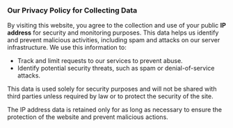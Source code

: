 ### Our Privacy Policy for Collecting Data

By visiting this website, you agree to the collection and use of your public **IP address** for security and monitoring purposes. This data helps us identify and prevent malicious activities, including spam and attacks on our server infrastructure. We use this information to:
- Track and limit requests to our services to prevent abuse.
- Identify potential security threats, such as spam or denial-of-service attacks.

This data is used solely for security purposes and will not be shared with third parties unless required by law or to protect the security of the site.

The IP address data is retained only for as long as necessary to ensure the protection of the website and prevent malicious actions.
